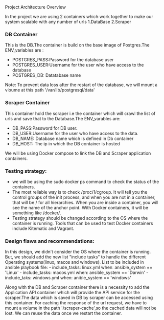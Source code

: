 Project Architecture Overview 

In the project we are using 2 containers which work together to make our system scalable with any number of urls
1.DataBase
2.Scraper

### DB Container 
This is the DB.The container is build on the base image of Postgres.The ENV_variables are :
- POSTGRES_PASS:Password for the database user
- POSTGRES_USER:Username for  the user who have access to the database
- POSTGRES_DB: Datatabase name 

Note: To prevent data loss after the restart of the database, we will mount a vloume at this path '/var/lib/postgresql/data'


### Scraper Container 
 This container hold the scraper i.e the container which will crawl the list of urls and save that to the Database.The ENV_varables are:
- DB_PASS:Password for DB user.
- DB_USER:Username for  the user who have access to the data.
- DB_NAME: Database name which is defined in Db container
- DB_HOST: The ip in which the DB container is hosted

We will be using Docker compose to link the DB and Scraper application containers.

### Testing strategy:
- we will be using the sudo docker ps command to check the status of the containers.
- The most reliable way is to check /proc/1/cgroup. It will tell you the control groups of the init process, and when you are not in a container, that will be / for all hierarchies. When you are inside a container, you will see the name of the anchor point. With Docker containers, it will be something like /docker/<containerid>. 
- Testing strategy should be changed according to the OS where the container is running. Tools that can be used to test Docker containers include Kitematic and Vagrant.
 
 ### Design flaws and recommendations:
In this design, we didn't consider the OS where the container is running. But, we should add the new list "include tasks" to handle the different Operating systems(linux, macos and windows).
 List to be included in ansible playbook file:
     - include_tasks: linux.yml
       when: ansible_system == 'Linux'
     - include_tasks: macos.yml
       when: ansible_system == 'Darwin' 
     - include_taks: windows.yml
       when: anible_system == 'windows'
 
Along with the DB and Scraper container there is a necessity to add the Application API container which will provide the API service for the scraper.The data which is saved in DB by scraper can be accessed using this container. For caching the response of the url request, we have to mount a volume in the path '/scraper-cache',so the cached data will not be lost. We can reuse the data once we restart the container.
